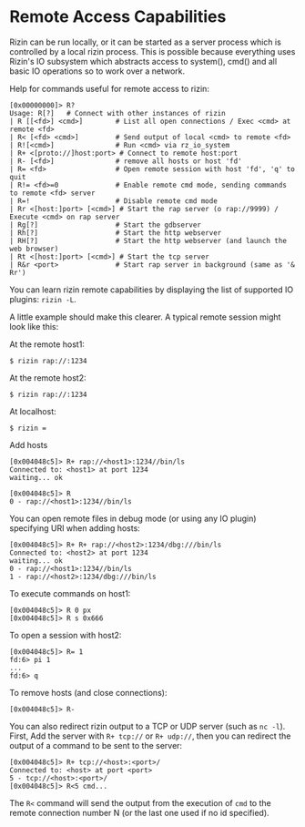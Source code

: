 # Remote Access Capabilities

Rizin can be run locally, or it can be started as a server process which is controlled by a local rizin process.
This is possible because everything uses Rizin's IO subsystem which abstracts access to system(), cmd() and all
basic IO operations so to work over a network.

Help for commands useful for remote access to rizin:

```
[0x00000000]> R?
Usage: R[?]   # Connect with other instances of rizin
| R [[<fd>] <cmd>]        # List all open connections / Exec <cmd> at remote <fd>
| R< [<fd> <cmd>]         # Send output of local <cmd> to remote <fd>
| R![<cmd>]               # Run <cmd> via rz_io_system
| R+ <[proto://]host:port> # Connect to remote host:port
| R- [<fd>]               # remove all hosts or host 'fd'
| R= <fd>                 # Open remote session with host 'fd', 'q' to quit
| R!= <fd>=0              # Enable remote cmd mode, sending commands to remote <fd> server
| R=!                     # Disable remote cmd mode
| Rr <[host:]port> [<cmd>] # Start the rap server (o rap://9999) / Execute <cmd> on rap server
| Rg[?]                   # Start the gdbserver
| Rh[?]                   # Start the http webserver
| RH[?]                   # Start the http webserver (and launch the web browser)
| Rt <[host:]port> [<cmd>] # Start the tcp server
| R&r <port>              # Start rap server in background (same as '& Rr')
```

You can learn rizin remote capabilities by displaying the list of supported IO plugins: `rizin -L`.

A little example should make this clearer. A typical remote session might look like this:

At the remote host1:

```
$ rizin rap://:1234
```

At the remote host2:

```
$ rizin rap://:1234
```

At localhost:

```
$ rizin =
```

Add hosts

```
[0x004048c5]> R+ rap://<host1>:1234//bin/ls
Connected to: <host1> at port 1234
waiting... ok

[0x004048c5]> R
0 - rap://<host1>:1234//bin/ls
```

You can open remote files in debug mode (or using any IO plugin) specifying URI when adding hosts:

```
[0x004048c5]> R+ R+ rap://<host2>:1234/dbg:///bin/ls
Connected to: <host2> at port 1234
waiting... ok
0 - rap://<host1>:1234//bin/ls
1 - rap://<host2>:1234/dbg:///bin/ls
```

To execute commands on host1:

```
[0x004048c5]> R 0 px
[0x004048c5]> R s 0x666
```

To open a session with host2:

```
[0x004048c5]> R= 1
fd:6> pi 1
...
fd:6> q
```

To remove hosts (and close connections):

```
[0x004048c5]> R-
```

You can also redirect rizin output to a TCP or UDP server (such as `nc -l`). First, Add the server with `R+ tcp://` or
`R+ udp://`, then you can redirect the output of a command to be sent to the server:

```
[0x004048c5]> R+ tcp://<host>:<port>/
Connected to: <host> at port <port>
5 - tcp://<host>:<port>/
[0x004048c5]> R<5 cmd...
```

The `R<` command will send the output from the execution of `cmd` to the remote connection number N
(or the last one used if no id specified).
